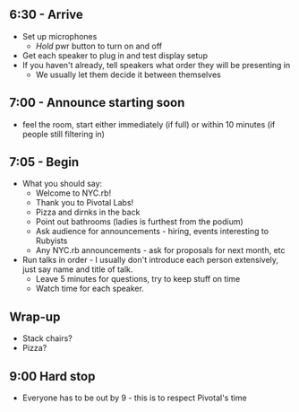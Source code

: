 ## 6:30 - Arrive

* Set up microphones
  * *Hold* pwr button to turn on and off
* Get each speaker to plug in and test display setup
* If you haven't already, tell speakers what order they will be presenting in
  * We usually let them decide it between themselves

## 7:00 - Announce starting soon

* feel the room, start either immediately (if full) or within 10 minutes (if people still filtering in)

## 7:05 - Begin

* What you should say:
  * Welcome to NYC.rb!
  * Thank you to Pivotal Labs!
  * Pizza and dirnks in the back
  * Point out bathrooms (ladies is furthest from the podium)
  * Ask audience for announcements - hiring, events interesting to Rubyists
  * Any NYC.rb announcements - ask for proposals for next month, etc
* Run talks in order - I usually don't introduce each person extensively, just say name and title of talk.
  * Leave 5 minutes for questions, try to keep stuff on time
  * Watch time for each speaker.

## Wrap-up

* Stack chairs?
* Pizza?

## 9:00 Hard stop

* Everyone has to be out by 9 - this is to respect Pivotal's time


